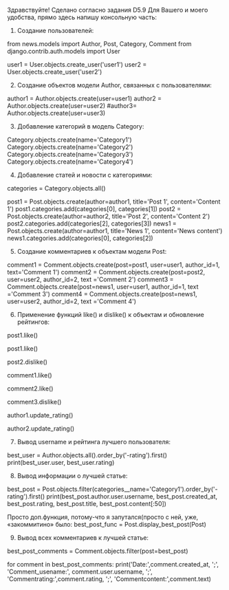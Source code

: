 Здравствуйте! Сделано согласно задания D5.9
Для Вашего и моего удобства, прямо здесь напишу консольную часть:
1.	Создание пользователей:

from news.models import Author, Post, Category, Comment
from django.contrib.auth.models import User 

user1 = User.objects.create_user('user1') 
user2 = User.objects.create_user('user2') 

2.	Создание объектов модели Author, связанных с пользователями:

author1 = Author.objects.create(user=user1)
author2 = Author.objects.create(user=user2) 
#author3= Author.objects.create(user=user3) 

3.	Добавление категорий в модель Category:

Category.objects.create(name='Category1') 
Category.objects.create(name='Category2') 
Category.objects.create(name='Category3') 
Category.objects.create(name='Category4') 

4.	Добавление статей и новости с категориями:

categories = Category.objects.all()

post1 = Post.objects.create(author=author1, title='Post 1', content='Content 1') 
post1.categories.add(categories[0], categories[1]) 
post2 = Post.objects.create(author=author2, title='Post 2', content='Content 2')
post2.categories.add(categories[2], categories[3]) 
news1 = Post.objects.create(author=author1, title='News 1', content='News content') 
news1.categories.add(categories[0], categories[2]) 

5.	Создание комментариев к объектам модели Post:

comment1 = Comment.objects.create(post=post1, user=user1, author_id=1, text='Comment 1') 
comment2 = Comment.objects.create(post=post2, user=user2, author_id=2, text ='Comment 2') 
comment3 = Comment.objects.create(post=news1, user=user1, author_id=1, text ='Comment 3')
comment4 = Comment.objects.create(post=news1, user=user2, author_id=2, text ='Comment 4') 

6.	Применение функций like() и dislike() к объектам и обновление рейтингов:

post1.like()

post1.like() 

post2.dislike() 

comment1.like() 

comment2.like() 

comment3.dislike() 

author1.update_rating() 

author2.update_rating() 

7.	Вывод username и рейтинга лучшего пользователя:

best_user = Author.objects.all().order_by('-rating').first() 
print(best_user.user, best_user.rating) 

8.	Вывод информации о лучшей статье:

best_post = Post.objects.filter(categories__name='Category1').order_by('-rating').first() print(best_post.author.user.username, best_post.created_at, best_post.rating, best_post.title, best_post.content[:50]) 

Просто доп.функция, потому-что я запутался(просто с ней, уже, «закоммитино» было:
 best_post_func = Post.display_best_post(Post)

9.	Вывод всех комментариев к лучшей статье:

best_post_comments = Comment.objects.filter(post=best_post) 

for comment in best_post_comments:
       print('Date:',comment.created_at, ';', 'Comment_usename:', comment.user.username, ';',   'Commentrating:',comment.rating, ';', 'Commentcontent:',comment.text)
